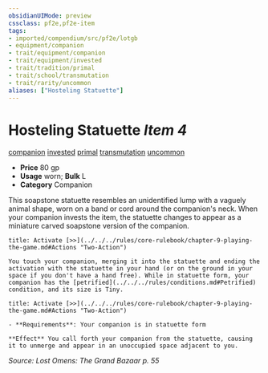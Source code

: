 ```yaml
---
obsidianUIMode: preview
cssclass: pf2e,pf2e-item
tags:
- imported/compendium/src/pf2e/lotgb
- equipment/companion
- trait/equipment/companion
- trait/equipment/invested
- trait/tradition/primal
- trait/school/transmutation
- trait/rarity/uncommon
aliases: ["Hosteling Statuette"]
---
```

# Hosteling Statuette *Item 4*  
[companion](companion.md)  [invested](invested.md)  [primal](primal.md)  [transmutation](transmutation.md)  [uncommon](uncommon.md)  

- **Price** 80 gp
- **Usage** worn; **Bulk** L
- **Category** Companion

This soapstone statuette resembles an unidentified lump with a vaguely animal shape, worn on a band or cord around the companion's neck. When your companion invests the item, the statuette changes to appear as a miniature carved soapstone version of the companion.

```ad-embed-ability
title: Activate [>>](../../../rules/core-rulebook/chapter-9-playing-the-game.md#Actions "Two-Action")

You touch your companion, merging it into the statuette and ending the activation with the statuette in your hand (or on the ground in your space if you don't have a hand free). While in statuette form, your companion has the [petrified](../../../rules/conditions.md#Petrified) condition, and its size is Tiny.
```

```ad-embed-ability
title: Activate [>>](../../../rules/core-rulebook/chapter-9-playing-the-game.md#Actions "Two-Action")

- **Requirements**: Your companion is in statuette form

**Effect** You call forth your companion from the statuette, causing it to unmerge and appear in an unoccupied space adjacent to you.
```

*Source: Lost Omens: The Grand Bazaar p. 55*
